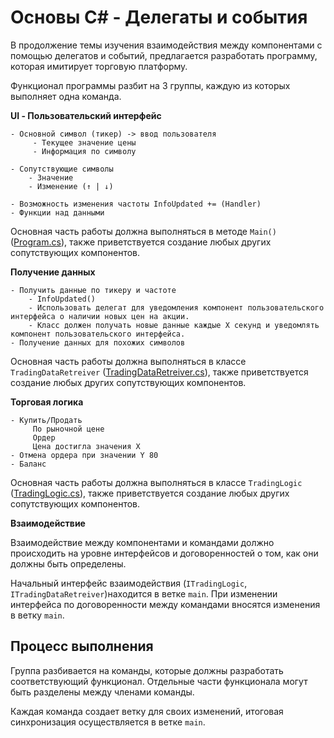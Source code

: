 ﻿# Основы C# - Делегаты и события
В продолжение темы изучения взаимодействия между компонентами с помощью делегатов и событий, предлагается разработать программу, которая имитирует торговую платформу.

Функционал программы разбит на 3 группы, каждую из которых выполняет одна команда.

**UI - Пользовательский интерфейс**

    - Основной символ (тикер) -> ввод пользователя
         - Текущее значение цены
         - Информация по символу

    - Сопутствующие символы
        - Значение
        - Изменение (↑ | ↓)

    - Возможность изменения частоты InfoUpdated += (Handler)
    - Функции над данными

Основная часть работы должна выполняться в методе `Main()` ([Program.cs](./sample/TradingApp/TradingApp/Program.cs)), также приветствуется создание любых других сопутствующих компонентов.

**Получение данных**

    - Получить данные по тикеру и частоте
        - InfoUpdated()
        - Использовать делегат для уведомления компонент пользовательского интерфейса о наличии новых цен на акции.
        - Класс должен получать новые данные каждые X секунд и уведомлять компонент пользовательского интерфейса.
    - Получение данных для похожих символов
  
Основная часть работы должна выполняться в классе `TradingDataRetreiver` ([TradingDataRetreiver.cs](./sample/TradingApp/TradingApp/TradingDataRetreiver.cs)), также приветствуется создание любых других сопутствующих компонентов.

**Торговая логика**

    - Купить/Продать
         По рыночной цене
         Ордер
         Цена достигла значения X
    - Отмена ордера при значении Y 80
    - Баланс

Основная часть работы должна выполняться в классе `TradingLogic` ([TradingLogic.cs](./sample/TradingApp/TradingApp/TradingLogic.cs)), также приветствуется создание любых других сопутствующих компонентов.

**Взаимодействие**

Взаимодействие между компонентами и командами должно происходить на уровне интерфейсов и договоренностей о том, как они должны быть определены. 

Начальный интерфейс взаимодействия (`ITradingLogic`, `ITradingDataRetreiver`)находится в ветке `main`. При изменении интерфейса по договоренности между командами вносятся изменения в ветку `main`.

## Процесс выполнения

Группа разбивается на команды, которые должны разработать соответствующий функционал. Отдельные части функционала могут быть разделены между членами команды.

Каждая команда создает ветку для своих изменений, итоговая синхронизация осуществляется в ветке `main`.

